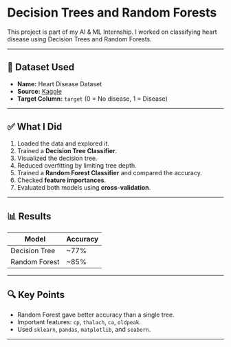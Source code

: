 # Decision Trees and Random Forests

This project is part of my AI & ML Internship. I worked on classifying heart disease using Decision Trees and Random Forests.

---

## 📂 Dataset Used

- **Name:** Heart Disease Dataset
- **Source:** [Kaggle](https://www.kaggle.com/datasets/johnsmith88/heart-disease-dataset)
- **Target Column:** `target` (0 = No disease, 1 = Disease)

---

## ✅ What I Did

1. Loaded the data and explored it.
2. Trained a **Decision Tree Classifier**.
3. Visualized the decision tree.
4. Reduced overfitting by limiting tree depth.
5. Trained a **Random Forest Classifier** and compared the accuracy.
6. Checked **feature importances**.
7. Evaluated both models using **cross-validation**.

---

## 📊 Results

| Model           | Accuracy |
|----------------|----------|
| Decision Tree  | ~77%     |
| Random Forest  | ~85%     |

---

## 🔍 Key Points

- Random Forest gave better accuracy than a single tree.
- Important features: `cp`, `thalach`, `ca`, `oldpeak`.
- Used `sklearn`, `pandas`, `matplotlib`, and `seaborn`.

---
